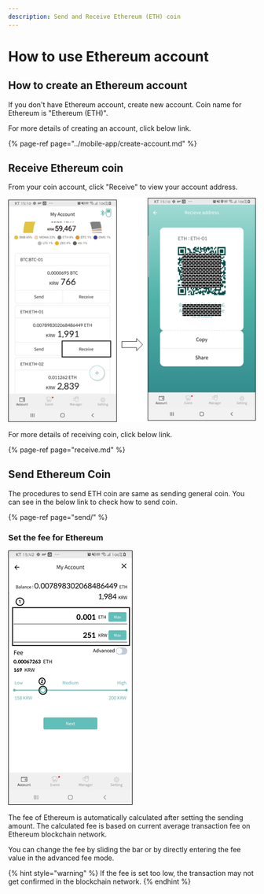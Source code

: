```yaml
---
description: Send and Receive Ethereum (ETH) coin
---
```


# How to use Ethereum account

## How to create an Ethereum account

If you don't have Ethereum account, create new account. Coin name for Ethereum is "Ethereum \(ETH\)".

For more details of creating an account, click below link.

{% page-ref page="../mobile-app/create-account.md" %}

## Receive Ethereum coin

From your coin account, click "Receive" to view your account address.

![](../.gitbook/assets/image%20%28214%29.png)

For more details of receiving coin, click below link.

{% page-ref page="receive.md" %}

## Send Ethereum Coin

The procedures to send ETH coin are same as sending general coin. You can see in the below link to check how to send coin.

{% page-ref page="send/" %}

### Set the fee for Ethereum

![](../.gitbook/assets/image%20%28212%29.png)

The fee of Ethereum is automatically calculated after setting the sending amount. The calculated fee is based on current average transaction fee on Ethereum blockchain network.

You can change the fee by sliding the bar or by directly entering the fee value in the advanced fee mode.

{% hint style="warning" %}
If the fee is set too low, the transaction may not get confirmed in the blockchain network.
{% endhint %}

